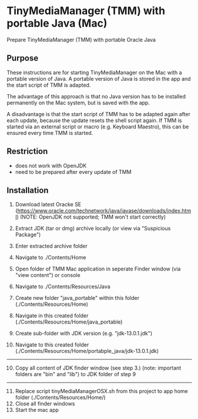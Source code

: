 # TinyMediaManager (TMM) with portable Java (Mac)
Prepare TinyMediaManager (TMM) with portable Oracle Java

## Purpose
These instructions are for starting TinyMediaManager on the Mac with a portable version of Java. A portable version of Java is stored in the app and the start script of TMM is adapted.

The advantage of this approach is that no Java version has to be installed permanently on the Mac system, but is saved with the app.

A disadvantage is that the start script of TMM has to be adapted again after each update, because the update resets the shell script again. If TMM is started via an external script or macro (e.g. Keyboard Maestro), this can be ensured every time TMM is started.

## Restriction
- does not work with OpenJDK
- need to be prepared after every update of TMM

## Installation
1. Download latest Oracke SE (https://www.oracle.com/technetwork/java/javase/downloads/index.html) (NOTE: OpenJDK not supported; TMM won't start correctly)
2. Extract JDK (tar or dmg) archive locally (or view via "Suspicious Package")
3. Enter extracted archive folder
3. Navigate to ./Contents/Home

4. Open folder of TMM Mac application in seperate Finder window (via "view content") or console
5. Navigate to ./Contents/Resources/Java
6. Create new folder "java_portable" within this folder (./Contents/Resources/Home)
7. Navigate in this created folder (./Contents/Resources/Home/java_portable)
8. Create sub-folder with JDK version (e.g. "jdk-13.0.1.jdk")
9. Navigate to this created folder (./Contents/Resources/Home/portabple_java/jdk-13.0.1.jdk)
---
10. Copy all content of JDK finder window (see step 3.)  (note: important folders are "bin" and "lib") to JDK folder of step 9
---
11. Replace script tinyMediaManagerOSX.sh from this project to app home folder (./Contents/Resources/Home/)  
12. Close all finder windows
13. Start the mac app
